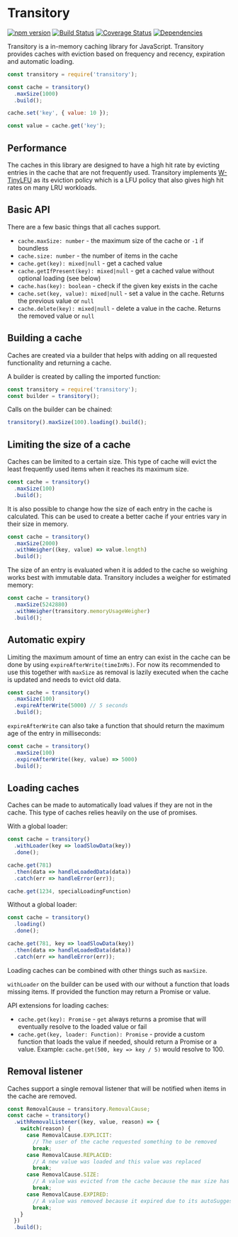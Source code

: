 # Transitory

[![npm version](https://badge.fury.io/js/transitory.svg)](https://badge.fury.io/js/transitory)
[![Build Status](https://travis-ci.org/aholstenson/transitory.svg?branch=master)](https://travis-ci.org/aholstenson/transitory)
[![Coverage Status](https://coveralls.io/repos/aholstenson/transitory/badge.svg)](https://coveralls.io/github/aholstenson/transitory)
[![Dependencies](https://david-dm.org/aholstenson/transitory.svg)](https://david-dm.org/aholstenson/transitory)

Transitory is a in-memory caching library for JavaScript. Transitory provides
caches with eviction based on frequency and recency, expiration and automatic
loading.

```javascript
const transitory = require('transitory');

const cache = transitory()
  .maxSize(1000)
  .build();

cache.set('key', { value: 10 });

const value = cache.get('key');
```

## Performance

The caches in this library are designed to have a high hit rate by evicting
entries in the cache that are not frequently used. Transitory implements
[W-TinyLFU](https://arxiv.org/abs/1512.00727) as its eviction policy which is
a LFU policy that also gives high hit rates on many LRU workloads.

## Basic API

There are a few basic things that all caches support.

* `cache.maxSize: number` - the maximum size of the cache or `-1` if boundless
* `cache.size: number` - the number of items in the cache
* `cache.get(key): mixed|null` - get a cached value
* `cache.getIfPresent(key): mixed|null` - get a cached value without optional loading (see below)
* `cache.has(key): boolean` - check if the given key exists in the cache
* `cache.set(key, value): mixed|null` - set a value in the cache. Returns the previous value or `null`
* `cache.delete(key): mixed|null` - delete a value in the cache. Returns the removed value or `null`

## Building a cache

Caches are created via a builder that helps with adding on all requested
functionality and returning a cache.

A builder is created by calling the imported function:

```javascript
const transitory = require('transitory');
const builder = transitory();
```

Calls on the builder can be chained:

```javascript
transitory().maxSize(100).loading().build();
```

## Limiting the size of a cache

Caches can be limited to a certain size. This type of cache will evict the
least frequently used items when it reaches its maximum size.

```javascript
const cache = transitory()
  .maxSize(100)
  .build();
```

It is also possible to change how the size of each entry in the cache is
calculated. This can be used to create a better cache if your entries vary in
their size in memory.

```javascript
const cache = transitory()
  .maxSize(2000)
  .withWeigher((key, value) => value.length)
  .build();
```

The size of an entry is evaluated when it is added to the cache so weighing
works best with immutable data. Transitory includes a weigher for estimated
memory:

```javascript
const cache = transitory()
  .maxSize(5242880)
  .withWeigher(transitory.memoryUsageWeigher)
  .build();
```

## Automatic expiry

Limiting the maximum amount of time an entry can exist in the cache can be done
by using `expireAfterWrite(timeInMs)`. For now its recommended to use this
together with `maxSize` as removal is lazily executed when the cache is
updated and needs to evict old data.

```javascript
const cache = transitory()
  .maxSize(100)
  .expireAfterWrite(5000) // 5 seconds
  .build();
```

`expireAfterWrite` can also take a function that should return the maximum age
of the entry in milliseconds:

```javascript
const cache = transitory()
  .maxSize(100)
  .expireAfterWrite((key, value) => 5000)
  .build();
```

## Loading caches

Caches can be made to automatically load values if they are not in the cache.
This type of caches relies heavily on the use of promises.

With a global loader:

```javascript
const cache = transitory()
  .withLoader(key => loadSlowData(key))
  .done();

cache.get(781)
  .then(data => handleLoadedData(data))
  .catch(err => handleError(err));

cache.get(1234, specialLoadingFunction)
```

Without a global loader:

```javascript
const cache = transitory()
  .loading()
  .done();

cache.get(781, key => loadSlowData(key))
  .then(data => handleLoadedData(data))
  .catch(err => handleError(err));
```

Loading caches can be combined with other things such as `maxSize`.

`withLoader` on the builder can be used with our without a function that loads
missing items. If provided the function may return a Promise or value.

API extensions for loading caches:

* `cache.get(key): Promise` - `get` always returns a promise that will eventually resolve to the loaded value or fail
* `cache.get(key, loader: Function): Promise` - provide a custom function that loads the value if needed, should return a Promise or a value. Example: `cache.get(500, key => key / 5)` would resolve to 100.

## Removal listener

Caches support a single removal listener that will be notified when items in
the cache are removed.

```javascript
const RemovalCause = transitory.RemovalCause;
const cache = transitory()
  .withRemovalListener((key, value, reason) => {
    switch(reason) {
      case RemovalCause.EXPLICIT:
        // The user of the cache requested something to be removed
        break;
      case RemovalCause.REPLACED:
        // A new value was loaded and this value was replaced
        break;
      case RemovalCause.SIZE:
        // A value was evicted from the cache because the max size has been reached
        break;
      case RemovalCause.EXPIRED:
        // A value was removed because it expired due to its autoSuggest
        break;
    }
  })
  .build();
```
